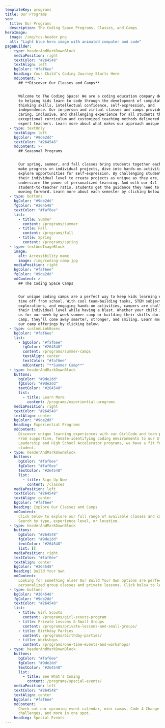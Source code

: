 ```yaml
---
templateKey: programs
title: Our Programs
seo:
  title: Our Programs
  description: The Coding Space Programs, Classes, and Camps
heroImage:
  image: /img/tcs-header.png
  alt: "Light blue hero image with animated computer and code"
pageBuilder:
  - type: headerAndMarkDownBlock
    mediaPosition: right
    textColor: "#264548"
    textAlign: left
    bgColor: "#faf6ee"
    heading: Your Child’s Coding Journey Starts Here
    mdContent: >-
      ## **Discover Our Classes and Camps**


      Welcome to The Coding Space! We are a coding education company dedicated
      to helping kids learn to code through the development of computational
      thinking skills, intellectual confidence, self-expression, and
      independence. Our in-person and virtual classes and camps provide a
      caring, inclusive, and challenging experience for all students through
      exceptional curriculum and customized teaching methods delivered by our
      expert teachers. Learn more about what makes our approach unique here.
  - type: textOnly
    textAlign: left
    bgColor: "#9de2dd"
    textColor: "#264548"
    mdContent: >-
      ## Seasonal Programs


      Our spring, summer, and fall classes bring students together each week to
      make progress on individual projects, dive into hands-on activities, and
      explore opportunities for self-expression. By challenging students at
      their individual level to create projects as unique as they are, we
      underscore the power of personalized learning. And with our 4:1
      student-to-teacher ratio, students get the guidance they need to keep
      moving forward. Learn more about each semester by clicking below.
  - type: buttons
    bgColor: "#9de2dd"
    fgColor: "#264548"
    textColor: "#faf6ee"
    list:
      - title: Summer
        content: /programs/summer
      - title: Fall
        content: /programs/fall
      - title: Spring
        content: /programs/spring
  - type: textAndImageBlock
    image:
      alt: Accessibility name
      image: /img/coding-camp.jpg
    mediaPosition: right
    bgColor: "#faf6ee"
    fgColor: "#9de2dd"
    mdContent: >-
      ## The Coding Space Camps


      Our unique coding camps are a perfect way to keep kids learning during
      time off from school. With cool team-building tasks, STEM subject
      explorations, and engaging hands-on activities, campers are challenged at
      their individual level while having a blast. Whether your child is joining
      us for our week-by-week summer camp or building their skills during a mini
      camp, they’ll come away smarter, stronger, and smiling. Learn more about
      our camp offerings by clicking below.
  - type: customLinkBoxes
    bgColor: "#faf6ee"
    list:
      - bgColor: "#faf6ee"
        fgColor: "#264548"
        content: /programs/summer-camps
        textAlign: center
        textColor: "#faf6ee"
        mdContent: "**Summer Camp**"
  - type: headerAndMarkDownBlock
    buttons:
      bgColor: "#9de2dd"
      fgColor: "#9de2dd"
      textColor: "#264548"
      list:
        - title: Learn More
          content: /programs/experiential-programs
    mediaPosition: right
    textColor: "#264548"
    textAlign: center
    bgColor: "#9de2dd"
    heading: Experiential Programs
    mdContent:
      Discover unique learning experiences with our GirlCode and teen programs.
      From supportive, female-identifying coding environments to our STEM
      Leadership and High School Accelerator programs, we have a fit for every
      student.
  - type: headerAndMarkDownBlock
    buttons:
      bgColor: "#faf6ee"
      fgColor: "#faf6ee"
      textColor: "#264548"
      list:
        - title: Sign Up Now
          content: /classes
    mediaPosition: left
    textColor: "#264548"
    textAlign: center
    bgColor: "#faf6ee"
    heading: Explore Our Classes and Camps
    mdContent:
      Click below to explore our full range of available classes and camps.
      Search by type, experience level, or location.
  - type: headerAndMarkDownBlock
    buttons:
      bgColor: "#264548"
      fgColor: "#9de2dd"
      textColor: "#264548"
      list: []
    mediaPosition: right
    textColor: "#faf6ee"
    textAlign: center
    bgColor: "#264548"
    heading: Build Your Own
    mdContent:
      Looking for something else? Our Build Your Own options are perfect for
      personalized group classes and private lessons. Click below to learn more.
  - type: buttons
    bgColor: "#264548"
    fgColor: "#9de2dd"
    textColor: "#264548"
    list:
      - title: Girl Scouts
        content: /programs/girl-scouts-program
      - title: Private Lessons & Small Groups
        content: /programs/private-lessons-and-small-groups/
      - title: Birthday Parties
        content: /programs/birthday-parties/
      - title: Workshops
        content: /programs/one-time-events-and-workshops/
  - type: headerAndMarkDownBlock
    buttons:
      bgColor: "#faf6ee"
      fgColor: "#9de2dd"
      textColor: "#264548"
      list:
        - title: See What’s Coming
          content: /programs/special-events/
    mediaPosition: left
    textColor: "#264548"
    textAlign: center
    bgColor: "#faf6ee"
    mdContent:
      Check out our upcoming event calendar, mini camps, Code 4 Change
      challenges, and more in one spot.
    heading: Special Events
---
```

